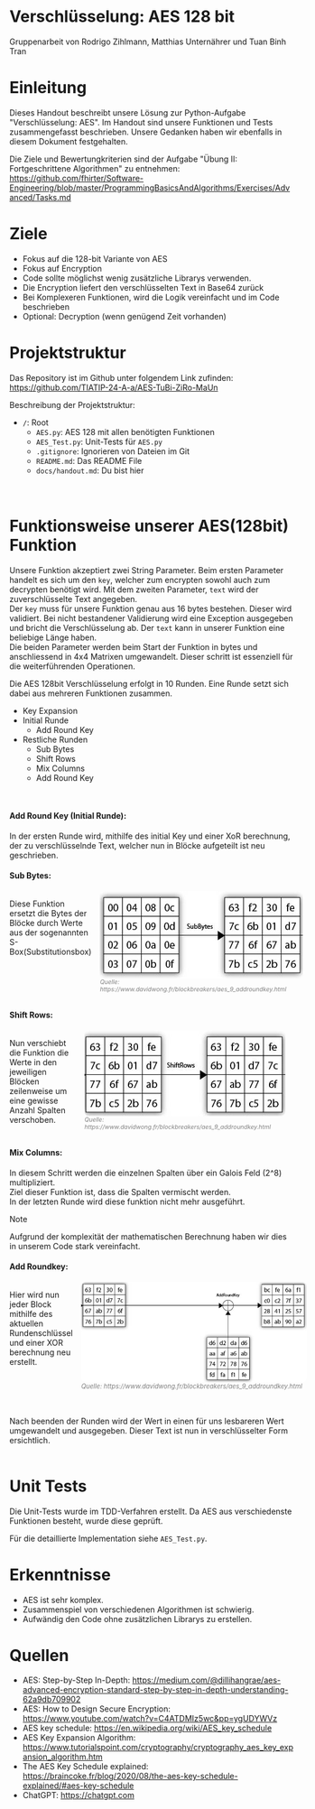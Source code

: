 <style>  

img {  

  border-radius: 8px;  

}  

.flex-container {  
  display: flex;  

  flex-direction: row;  


}  

.flex-container > div {  

  max-height: 350px;   

  margin-right: 15px;   

}  

</style>

<meta name="viewport" content="width=device-width, initial-scale=1.0">

# Verschlüsselung: AES 128 bit

Gruppenarbeit von Rodrigo Zihlmann, Matthias Unternährer und Tuan Binh Tran

# Einleitung

Dieses Handout beschreibt unsere Lösung zur Python-Aufgabe "Verschlüsselung: AES".
Im Handout sind unsere Funktionen und Tests zusammengefasst beschrieben. Unsere Gedanken haben wir ebenfalls in diesem Dokument festgehalten.

Die Ziele und Bewertungkriterien sind der Aufgabe "Übung II: Fortgeschrittene Algorithmen" zu entnehmen: https://github.com/fhirter/Software-Engineering/blob/master/ProgrammingBasicsAndAlgorithms/Exercises/Advanced/Tasks.md


# Ziele

- Fokus auf die 128-bit Variante von AES
- Fokus auf Encryption
- Code sollte möglichst wenig zusätzliche Librarys verwenden.
- Die Encryption liefert den verschlüsselten Text in Base64 zurück
- Bei Komplexeren Funktionen, wird die Logik vereinfacht und im Code beschrieben
- Optional: Decryption (wenn genügend Zeit vorhanden)


# Projektstruktur

Das Repository ist im Github unter folgendem Link zufinden: https://github.com/TIATIP-24-A-a/AES-TuBi-ZiRo-MaUn

Beschreibung der Projektstruktur:

- `/`: Root
  - `AES.py`: AES 128 mit allen benötigten Funktionen
  - `AES_Test.py`: Unit-Tests für `AES.py`
  - `.gitignore`: Ignorieren von Dateien im Git
  - `README.md`: Das README File
  - `docs/handout.md`: Du bist hier
  <br>
  <br>


# Funktionsweise unserer AES(128bit) Funktion

Unsere Funktion akzeptiert zwei String Parameter. Beim ersten Parameter handelt es sich um den `key`, welcher zum encrypten sowohl auch zum decrypten benötigt wird. Mit dem zweiten Parameter, `text` wird der zuverschlüsselte Text angegeben.\
Der `key` muss für unsere Funktion genau aus 16 bytes bestehen. Dieser wird validiert. Bei nicht bestandener Validierung wird eine Exception ausgegeben und bricht die Verschlüsselung ab.
Der `text` kann in unserer Funktion eine beliebige Länge haben.\
Die beiden Parameter werden beim Start der Funktion in bytes und anschliessend in 4x4 Matrixen umgewandelt. Dieser schritt ist essenziell für die weiterführenden Operationen. 

Die AES 128bit Verschlüsselung erfolgt in 10 Runden. Eine Runde setzt sich dabei aus mehreren Funktionen zusammen. 

- Key Expansion
- Initial Runde
  - Add Round Key
- Restliche Runden
  - Sub Bytes
  - Shift Rows
  - Mix Columns
  - Add Round Key <br>

<br>

  



  

#### Add Round Key (Initial Runde): 
In der ersten Runde wird, mithilfe des initial Key und einer XoR berechnung, der zu verschlüsselnde Text, welcher nun in Blöcke aufgeteilt ist neu geschrieben.
#### Sub Bytes: 
<div class="flex-container">
<div >  
<p>
Diese Funktion ersetzt die Bytes der Blöcke durch Werte aus der sogenannten S-Box(Substitutionsbox) 
</div> <div style="flex-basis: 600px">
<img align="right"  style="max-width:600px" src="../img/to_subbytes.jpg" alt="Subbytes"> 
<p style="font-size:75%;color:gray"> <i>Quelle: https://www.davidwong.fr/blockbreakers/aes_9_addroundkey.html</i></p>
</div>
</div>

#### Shift Rows: 
<div class="flex-container">
<div >  
<p>
Nun verschiebt die Funktion die Werte in den jeweiligen Blöcken zeilenweise um eine gewisse Anzahl Spalten verschoben.
</div> <div style="flex-basis: 600px">
<img align="right" style="max-width:600px" src="../img/to_shiftrows.jpg" alt="shiftrows"> 
<p style="font-size:75%;color:gray"> <i>Quelle: https://www.davidwong.fr/blockbreakers/aes_9_addroundkey.html</i></p>
</div>
</div>

#### Mix Columns: 
In diesem Schritt werden die einzelnen Spalten über ein Galois Feld (2^8) multipliziert.\
Ziel dieser Funktion ist, dass die Spalten vermischt werden.\
In der letzten Runde wird diese funktion nicht mehr ausgeführt.
> [!NOTE]  
> Aufgrund der komplexität der mathematischen Berechnung haben wir dies in unserem Code stark vereinfacht.

#### Add Roundkey: 
<div class="flex-container">
<div >  
<p>
Hier wird nun jeder Block mithilfe des aktuellen Rundenschlüssel und einer XOR berechnung neu erstellt. 
</div> <div style="flex-basis: 600px">

<img align="right" style="max-width:400px" src="../img/add_roundkey.png" alt="roundkey"> 
<p style="font-size:80%;color:gray"> <i>Quelle: https://www.davidwong.fr/blockbreakers/aes_9_addroundkey.html</i></p>
</div>
</div>
<br>
<br>
Nach beenden der Runden wird der Wert in einen für uns lesbareren Wert umgewandelt und ausgegeben. Dieser Text ist nun in verschlüsselter Form ersichtlich.
<br>
<br>



# Unit Tests

Die Unit-Tests wurde im TDD-Verfahren erstellt.
Da AES aus verschiedenste Funktionen besteht, wurde diese geprüft.

Für die detaillierte Implementation siehe `AES_Test.py`.


# Erkenntnisse

- AES ist sehr komplex.
- Zusammenspiel von verschiedenen Algorithmen ist schwierig.
- Aufwändig den Code ohne zusätzlichen Librarys zu erstellen.



# Quellen
- AES: Step-by-Step In-Depth: https://medium.com/@dillihangrae/aes-advanced-encryption-standard-step-by-step-in-depth-understanding-62a9db709902
- AES: How to Design Secure Encryption: https://www.youtube.com/watch?v=C4ATDMIz5wc&pp=ygUDYWVz
- AES key schedule: https://en.wikipedia.org/wiki/AES_key_schedule
- AES Key Expansion Algorithm: https://www.tutorialspoint.com/cryptography/cryptography_aes_key_expansion_algorithm.htm
- The AES Key Schedule explained: https://braincoke.fr/blog/2020/08/the-aes-key-schedule-explained/#aes-key-schedule
- ChatGPT: https://chatgpt.com